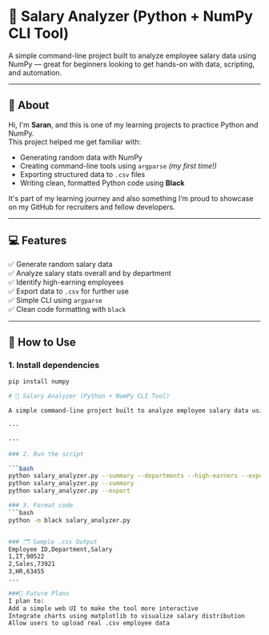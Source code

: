 # 🧮 Salary Analyzer (Python + NumPy CLI Tool)

A simple command-line project built to analyze employee salary data using NumPy — great for beginners looking to get hands-on with data, scripting, and automation.

---

## 👋 About

Hi, I'm **Saran**, and this is one of my learning projects to practice Python and NumPy.  
This project helped me get familiar with:

- Generating random data with NumPy
- Creating command-line tools using `argparse` *(my first time!)*
- Exporting structured data to `.csv` files
- Writing clean, formatted Python code using **Black**

It's part of my learning journey and also something I’m proud to showcase on my GitHub for recruiters and fellow developers.

---

## 💻 Features

✅ Generate random salary data  
✅ Analyze salary stats overall and by department  
✅ Identify high-earning employees  
✅ Export data to `.csv` for further use  
✅ Simple CLI using `argparse`  
✅ Clean code formatting with `black`

---

## 🚀 How to Use

### 1. Install dependencies

```bash
pip install numpy

# 🧮 Salary Analyzer (Python + NumPy CLI Tool)

A simple command-line project built to analyze employee salary data using NumPy — great for beginners looking to get hands-on with data, scripting, and automation.

---

---

### 2. Run the script

```bash
python salary_analyzer.py --summary --departments --high-earners --export
python salary_analyzer.py --summary
python salary_analyzer.py --export

### 3. Format code
```bash
python -m black salary_analyzer.py


### 🗂 Sample .csv Output
Employee ID,Department,Salary
1,IT,90522
2,Sales,73921
3,HR,63455
...

###🌱 Future Plans
I plan to:
Add a simple web UI to make the tool more interactive
Integrate charts using matplotlib to visualize salary distribution
Allow users to upload real .csv employee data








